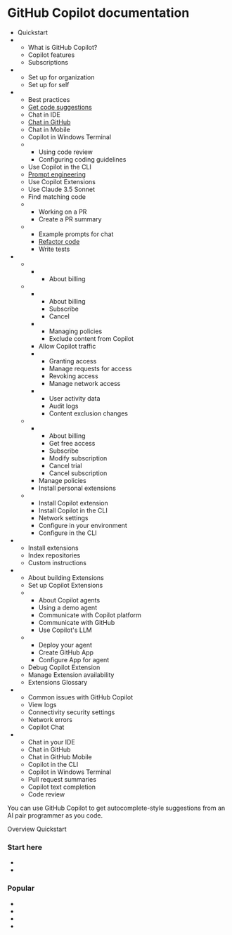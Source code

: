 # GitHub Copilot documentation

* Quickstart
*
  * What is GitHub Copilot?
  * Copilot features
  * Subscriptions
*
  * Set up for organization
  * Set up for self
*
  * Best practices
  * [Get code suggestions](broken-reference)
  * Chat in IDE
  * [Chat in GitHub](broken-reference)
  * Chat in Mobile
  * Copilot in Windows Terminal
  *
    * Using code review
    * Configuring coding guidelines
  * Use Copilot in the CLI
  * [Prompt engineering](broken-reference)
  * Use Copilot Extensions
  * Use Claude 3.5 Sonnet
  * Find matching code
  *
    * Working on a PR
    * Create a PR summary
  *
    * Example prompts for chat
    * [Refactor code](broken-reference)
    * Write tests
*
  *
    *
      * About billing
  *
    *
      * About billing
      * Subscribe
      * Cancel
    *
      * Managing policies
      * Exclude content from Copilot
    * Allow Copilot traffic
    *
      * Granting access
      * Manage requests for access
      * Revoking access
      * Manage network access
    *
      * User activity data
      * Audit logs
      * Content exclusion changes
  *
    *
      * About billing
      * Get free access
      * Subscribe
      * Modify subscription
      * Cancel trial
      * Cancel subscription
    * Manage policies
    * Install personal extensions
  *
    * Install Copilot extension
    * Install Copilot in the CLI
    * Network settings
    * Configure in your environment
    * Configure in the CLI
*
  * Install extensions
  * Index repositories
  * Custom instructions
*
  * About building Extensions
  * Set up Copilot Extensions
  *
    * About Copilot agents
    * Using a demo agent
    * Communicate with Copilot platform
    * Communicate with GitHub
    * Use Copilot's LLM
  *
    * Deploy your agent
    * Create GitHub App
    * Configure App for agent
  * Debug Copilot Extension
  * Manage Extension availability
  * Extensions Glossary
*
  * Common issues with GitHub Copilot
  * View logs
  * Connectivity security settings
  * Network errors
  * Copilot Chat
*
  * Chat in your IDE
  * Chat in GitHub
  * Chat in GitHub Mobile
  * Copilot in the CLI
  * Copilot in Windows Terminal
  * Pull request summaries
  * Copilot text completion
  * Code review

You can use GitHub Copilot to get autocomplete-style suggestions from an AI pair programmer as you code.

Overview Quickstart

### Start here

*
*

### Popular

*
*
*
*
